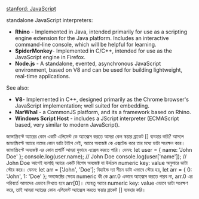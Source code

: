 [stanford: JavaScript](https://web.stanford.edu/class/cs98si/)

standalone JavaScript interpreters:

- **Rhino** - Implemented in Java, intended primarily for use as a scripting engine extension for the Java platform. Includes an interactive command-line console, which will be helpful for learning.
- **SpiderMonkey**- Implemented in C/C++, intended for use as the JavaScript engine in Firefox.
- **Node.js** - A standalone, evented, asynchronous JavaScript environment, based on V8 and can be used for building lightweight, real-time applications.

See also:

- **V8**- Implemented in C++, designed primarily as the Chrome browser's JavaScript implementation; well suited for embedding.
- **NarWhal** - a CommonJS platform, and its a framework based on Rhino.
- **Windows Script Host** - includes a JScript interpreter (ECMAScript based, very similar to modern JavaScript).

 জাভাস্ক্রিপ্টে অ্যারের কোন একটি এলিমেন্ট কে অ্যাক্সেস করতে আমরা কেন স্কয়ার ব্রাকেট [] ব্যবহার করি?
আসলে জাভাস্ক্রিপ্টে অ্যারে নামের কোন ডাটা টাইপ নেই, অ্যারে অবজেক্ট কে এক্সটেন্ড করে তার মধ্যে ডাটা সংরক্ষন করে।
জাভাস্ক্রিপ্টে অবজেক্ট এর কোন প্রপার্টি আমরা দুভাবে এক্সেস করতে পারি। যেমন:
let user = {
name: 'John Doe'
};
console.log(user.name); // John Doe
console.log(user['name']); // John Doe
আগেই বলেছি অ্যারে একটি বিশেষ অবজেক্ট যা উর্ধক্রম numeric key: value অনুসারে ডাটা স্টোর করে। যেমন:
let arr = ['John', 'Doe'];
বিহাইন্ড দ্যা সীনে ডাটা এভাবে স্টোর হয়,
let arr = {
0: 'John',
1: 'Doe'
};
অবজেক্টের ক্ষেত্রে numeric কী কে arr.0 এভাবে অ্যাক্সেস করতে পারব না, arr.0 এর পরিবর্তে আমাদের এভাবে লিখতে হবে arr[0]।
যেহেতু অ্যারে numeric key: value এভাবে ডাটা সংরক্ষণ করে, তাই আমরা অ্যারের কোন এলিমেন্ট অ্যাক্সেস করতে স্কয়ার ব্রাকেট [] ব্যবহার করি।
